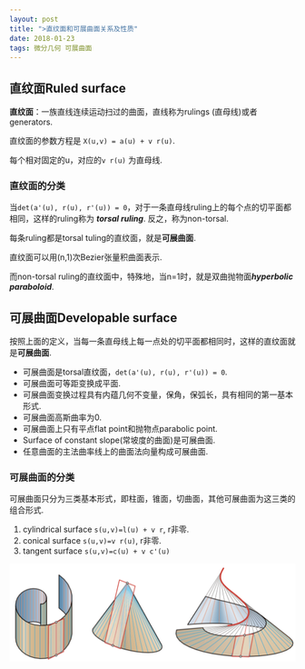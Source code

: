 ```yaml
---
layout: post
title: ">直纹面和可展曲面关系及性质"
date: 2018-01-23
tags: 微分几何 可展曲面
---
```


## 直纹面Ruled surface ##

**直纹面**：一族直线连续运动扫过的曲面，直线称为rulings (直母线)或者generators.

直纹面的参数方程是 `X(u,v) = a(u) + v r(u)`.

每个相对固定的u，对应的`v r(u)` 为直母线.

### 直纹面的分类

当`det(a'(u), r(u), r'(u)) = 0`，对于一条直母线ruling上的每个点的切平面都相同，这样的ruling称为 ***torsal ruling***. 反之，称为non-torsal.

每条ruling都是torsal tuling的直纹面，就是**可展曲面**.

直纹面可以用(n,1)次Bezier张量积曲面表示.

而non-torsal ruling的直纹面中，特殊地，当n=1时，就是双曲抛物面***hyperbolic paraboloid***.



## 可展曲面Developable surface
按照上面的定义，当每一条直母线上每一点处的切平面都相同时，这样的直纹面就是**可展曲面**.

 - 可展曲面是torsal直纹面，`det(a'(u), r(u), r'(u)) = 0`.
 - 可展曲面可等距变换成平面.
 - 可展曲面变换过程具有内蕴几何不变量，保角，保弧长，具有相同的第一基本形式.
 - 可展曲面高斯曲率为0.
 - 可展曲面上只有平点flat point和抛物点parabolic point.
 - Surface of constant slope(常坡度的曲面)是可展曲面.
 - 任意曲面的主法曲率线上的曲面法向量构成可展曲面.


### 可展曲面的分类
可展曲面只分为三类基本形式，即柱面，锥面，切曲面，其他可展曲面为这三类的组合形式.

 1. cylindrical surface `s(u,v)=l(u) + v r`, r非零.
 2. conical surface `s(u,v)=v r(u)`, r非零.
 3. tangent surface `s(u,v)=c(u) + v c'(u)`

![](/images/posts/developable/develop.png)
